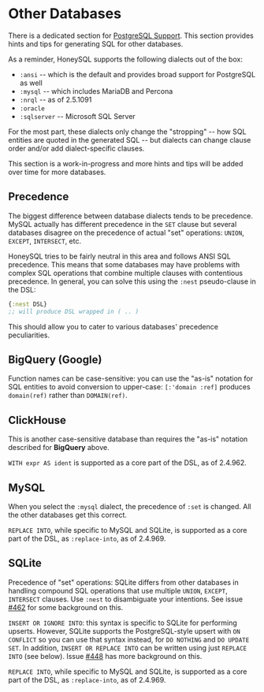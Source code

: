 # Other Databases

There is a dedicated section for [PostgreSQL Support](postgres.md).
This section provides hints and tips for generating SQL for other
databases.

As a reminder, HoneySQL supports the following dialects out of the box:
* `:ansi` -- which is the default and provides broad support for PostgreSQL as well
* `:mysql` -- which includes MariaDB and Percona
* `:nrql` -- as of 2.5.1091
* `:oracle`
* `:sqlserver` -- Microsoft SQL Server

For the most part, these dialects only change the "stropping" --
how SQL entities are quoted in the generated SQL -- but dialects
can change clause order and/or add dialect-specific clauses.

This section is a work-in-progress and more hints and tips will be
added over time for more databases.

## Precedence

The biggest difference between database dialects tends to be
precedence. MySQL actually has different precedence in the `SET`
clause but several databases disagree on the precedence of actual
"set" operations: `UNION`, `EXCEPT`, `INTERSECT`, etc.

HoneySQL tries to be fairly neutral in this area and follows ANSI SQL
precedence. This means that some databases may have problems with
complex SQL operations that combine multiple clauses with contentious
precedence. In general, you can solve this using the `:nest`
pseudo-clause in the DSL:

<!-- :test-doc-blocks/skip -->
```clojure
{:nest DSL}
;; will produce DSL wrapped in ( .. )
```

This should allow you to cater to various databases' precedence
peculiarities.

## BigQuery (Google)

Function names can be case-sensitive: you can use the "as-is" notation
for SQL entities to avoid conversion to upper-case: `[:'domain :ref]`
produces `domain(ref)` rather than `DOMAIN(ref)`.

## ClickHouse

This is another case-sensitive database than requires the "as-is"
notation described for **BigQuery** above.

`WITH expr AS ident` is supported as a core part of the DSL,
as of 2.4.962.

## MySQL

When you select the `:mysql` dialect, the precedence of `:set` is
changed. All the other databases get this correct.

`REPLACE INTO`, while specific to MySQL and SQLite, is supported as
a core part of the DSL, as `:replace-into`, as of 2.4.969.

## SQLite

Precedence of "set" operations: SQLite differs from other databases
in handling compound SQL operations that use multiple `UNION`,
`EXCEPT`, `INTERSECT` clauses. Use `:nest` to disambiguate your
intentions.
See issue [#462](https://github.com/seancorfield/honeysql/issues/462)
for some background on this.

`INSERT OR IGNORE INTO`: this syntax is specific to SQLite for
performing upserts. However, SQLite supports the PostgreSQL-style
upsert with `ON CONFLICT` so you can use that syntax instead, for
`DO NOTHING` and `DO UPDATE SET`. In addition,
`INSERT OR REPLACE INTO` can be written using just `REPLACE INTO`
(see below).
Issue [#448](https://github.com/seancorfield/honeysql/issues/448)
has more background on this.

`REPLACE INTO`, while specific to MySQL and SQLite, is supported as
a core part of the DSL, as `:replace-into`, as of 2.4.969.
